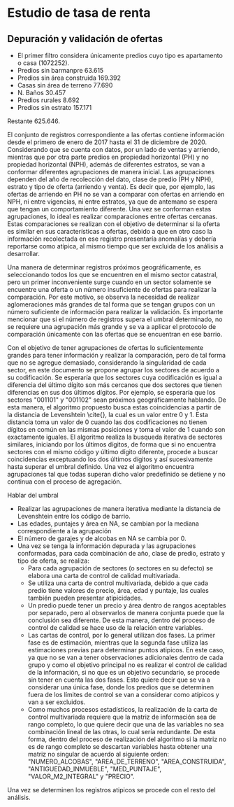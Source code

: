# Estudio de tasa de renta

## Depuración y validación de ofertas 

* El primer filtro considera únicamente predios cuyo tipo es apartamento o casa (1072252).
* Predios sin barmanpre 63.615
* Predios sin área construida 169.392
* Casas sin área de terreno 77.690
* N. Baños 30.457
* Predios rurales 8.692
* Predios sin estrato 157.171

Restante 625.646.


El conjunto de registros correspondiente a las ofertas contiene información desde el primero de enero de 2017 hasta el 31 de diciembre de 2020. Considerando que se cuenta con datos, por un lado de ventas y arriendo, mientras que por otra parte predios en propiedad horizontal (PH) y no propiedad horizontal (NPH), además de diferentes estratos, se van a conformar diferentes agrupaciones de manera inicial. Las agrupaciones dependen del año de recolección del dato, clase de predio (PH y NPH), estrato y tipo de oferta (arriendo y venta). Es decir que, por ejemplo, las ofertas de arriendo en PH no se van a comparar con ofertas en arriendo en NPH, ni entre vigencias, ni entre estratos, ya que de antemano se espera que tengan un comportamiento diferente. Una vez se conforman estas agrupaciones, lo ideal es realizar comparaciones entre ofertas cercanas. Estas comparaciones se realizan con el objetivo de determinar si la oferta es similar en sus características a ofertas, debido a que en otro caso la información recolectada en ese registro presentaría anomalías y debería reportarse como atípica, al mismo tiempo que ser excluida de los análisis a desarrollar. 

Una manera de determinar registros próximos geográficamente, es seleccionando todos los que se encuentren en el mismo sector catastral, pero un primer inconveniente surge cuando en un sector solamente se encuentre una oferta o un número insuficiente de ofertas para realizar la comparación. Por este motivo, se observa la necesidad de realizar aglomeraciones más grandes de tal forma que se tengan grupos con un número suficiente de información para realizar la validación. Es importante mencionar que si el número de registros supera el umbral determinado, no se requiere una agrupación más grande y se va a aplicar el protocolo de comparación únicamente con las ofertas que se encuentran en ese barrio. 

Con el objetivo de tener agrupaciones de ofertas lo suficientemente grandes para tener información y realizar la comparación, pero de tal forma que no se agregue demasiado, considerando la singularidad de cada sector, en este documento se propone agrupar los sectores de acuerdo a su codificación. Se esperaría que los sectores cuya codificación es igual a diferencia del último dígito son más cercanos que dos sectores que tienen diferencias en sus dos últimos dígitos. Por ejemplo, se esperaría que los sectores "001101" y "001102" sean próximos geográficamente hablando. De esta manera, el algoritmo propuesto busca estas coincidencias a partir de la distancia de Levenshtein \cite{}, la cual es un valor entre 0 y 1. Esta distancia toma un valor de 0 cuando las dos codificaciones no tienen dígitos en común en las mismas posiciones y toma el valor de 1 cuando son exactamente iguales. El algoritmo realiza la busqueda iterativa de sectores similares, iniciando por los últimos dígitos, de forma que si no encuentra sectores con el mismo código y último dígito diferente, procede a buscar coincidencias exceptuando los dos últimos dígitos y así sucesivamente hasta superar el umbral definido. Una vez el algoritmo encuentra agrupaciones tal que todas superan dicho valor predefinido se detiene y no continua con el proceso de agregación. 

Hablar del umbral

* Realizar las agrupaciones de manera iterativa mediante la distancia de Levenshtein entre los código de barrio.
* Las edades, puntajes y área en NA, se cambian por la mediana correspondiente a la agrupación
* El número de garajes y de alcobas en NA se cambia por 0.
* Una vez se tenga la información depurada y las agrupaciones conformadas, para cada combinación de año, clase de predio, estrato y tipo de oferta, se realiza:
	+ Para cada agrupación de sectores (o sectores en su defecto) se elabora una carta de control de calidad multivariada.
	+ Se utiliza una carta de control multivariada, debido a que cada predio tiene valores de precio, área, edad y puntaje, las cuales también pueden presentar atipicidades.
	+ Un predio puede tener un precio y área dentro de rangos aceptables por separado, pero al observarlos de manera conjunta puede que la conclusión sea diferente. De esta manera, dentro del proceso de control de calidad se hace uso de la relación entre variables.
	+ Las cartas de control, por lo general utilizan dos fases. La primer fase es de estimación, mientras que la segunda fase utiliza las estimaciones previas para determinar puntos atipicos. En este caso, ya que no se van a tener observaciones adicionales dentro de cada grupo y como el objetivo principal no es realizar el control de calidad de la información, si no que es un objetivo secundario, se procede sin tener en cuenta las dos fases. Esto quiere decir que se va a considerar una única fase, donde los predios que se determinen fuera de los límites de control se van a considerar como atípicos y van a ser excluidos. 
	+ Como muchos procesos estadísticos, la realización de la carta de control multivariada requiere que la matriz de información sea de rango completo, lo que quiere decir que una de las variables no sea combinación lineal de las otras, lo cual sería redundante. De esta forma, dentro del proceso de realización del algoritmo si la matriz no es de rango completo se descartan variables hasta obtener una matriz no singular de acuerdo al siguiente orden: "NUMERO_ALCOBAS", "AREA_DE_TERRENO", "AREA_CONSTRUIDA", "ANTIGUEDAD_INMUEBLE", "MED_PUNTAJE", "VALOR_M2_INTEGRAL" y "PRECIO".

Una vez se determinen los registros atipicos se procede con el resto del análisis.



